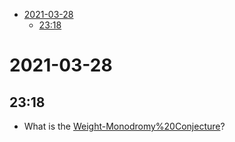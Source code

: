 -   [2021-03-28](#section)
    -   [23:18](#section-1)














# 2021-03-28

## 23:18

-   What is the [Weight-Monodromy%20Conjecture](Weight-Monodromy%20Conjecture)?
